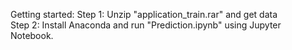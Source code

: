 Getting started:
Step 1: Unzip "application_train.rar" and get data  
Step 2: Install Anaconda and run "Prediction.ipynb" using Jupyter Notebook.  
